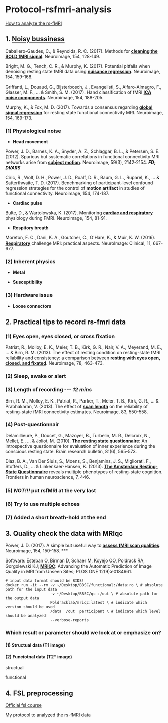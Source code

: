 # Protocol-rsfmri-analysis

[How to analyze the rs-fMRI](https://www.ohbmbrainmappingblog.com/blog/ohbm-ondemand-how-to-resting-state-fmri-analysis)

## 1. [Noisy bussiness](https://www.youtube.com/watch?v=fvv2dr3pT7I) 

Caballero-Gaudes, C., & Reynolds, R. C. (2017). Methods for [**cleaning the BOLD fMRI signal**](https://doi.org/10.1016/j.neuroimage.2016.12.018). Neuroimage, 154, 128-149.

Bright, M. G., Tench, C. R., & Murphy, K. (2017). Potential pitfalls when denoising resting state fMRI data using [**nuisance regression**](https://doi.org/10.1016/j.neuroimage.2016.12.027). Neuroimage, 154, 159-168.

Griffanti, L., Douaud, G., Bijsterbosch, J., Evangelisti, S., Alfaro-Almagro, F., Glasser, M. F., ... & Smith, S. M. (2017). Hand classification of fMRI [**ICA noise components**](https://doi.org/10.1016/j.neuroimage.2016.12.036). Neuroimage, 154, 188-205.

Murphy, K., & Fox, M. D. (2017). Towards a consensus regarding [**global signal regression**](https://doi.org/10.1016/j.neuroimage.2016.11.052) for resting state functional connectivity MRI. Neuroimage, 154, 169-173.

### (1) Physiological noise

- **Head movement**

Power, J. D., Barnes, K. A., Snyder, A. Z., Schlaggar, B. L., & Petersen, S. E. (2012). Spurious but systematic correlations in functional connectivity MRI networks arise from [**subject motion**](https://doi.org/10.1016/j.neuroimage.2011.10.018). Neuroimage, 59(3), 2142-2154.  ***FD; DVARS***

Ciric, R., Wolf, D. H., Power, J. D., Roalf, D. R., Baum, G. L., Ruparel, K., ... & Satterthwaite, T. D. (2017). Benchmarking of participant-level confound regression strategies for the control of **motion artifact** in studies of functional connectivity. Neuroimage, 154, 174-187.

- **Cardiac pulse**

Bulte, D., & Wartolowska, K. (2017). Monitoring [**cardiac and respiratory**](https://doi.org/10.1016/j.neuroimage.2016.12.001) physiology during FMRI. Neuroimage, 154, 81-91.

- **Respitory breath**

Moreton, F. C., Dani, K. A., Goutcher, C., O'Hare, K., & Muir, K. W. (2016). [**Respiratory**](https://doi.org/10.1016/j.nicl.2016.05.003) challenge MRI: practical aspects. NeuroImage: Clinical, 11, 667-677.


### (2) Inherent physics

- **Metal**

- **Susceptibility**

### (3) Hardware issue

- **Loose connectors**



## 2. Practical tips to record rs-fmri data

### (1) Eyes open, eyes closed, or cross fixation

Patriat, R., Molloy, E. K., Meier, T. B., Kirk, G. R., Nair, V. A., Meyerand, M. E., ... & Birn, R. M. (2013). The effect of resting condition on resting-state fMRI reliability and consistency: a comparison between [**resting with eyes open, closed, and fixated**](https://doi.org/10.1016/j.neuroimage.2013.04.013). Neuroimage, 78, 463-473.

### (2) Sleep, awake or alert

### (3) Length of recording --- **_12 mins_**

Birn, R. M., Molloy, E. K., Patriat, R., Parker, T., Meier, T. B., Kirk, G. R., ... & Prabhakaran, V. (2013). The effect of [**scan length**](https://doi.org/10.1016/j.neuroimage.2013.05.099) on the reliability of resting-state fMRI connectivity estimates. Neuroimage, 83, 550-558.

### (4) Post-questionnair

Delamillieure, P., Doucet, G., Mazoyer, B., Turbelin, M. R., Delcroix, N., Mellet, E., ... & Joliot, M. (2010). [**The resting state questionnaire**](https://doi.org/10.1016/j.brainresbull.2009.11.014): An introspective questionnaire for evaluation of inner experience during the conscious resting state. Brain research bulletin, 81(6), 565-573.

Diaz, B. A., Van Der Sluis, S., Moens, S., Benjamins, J. S., Migliorati, F., Stoffers, D., ... & Linkenkaer-Hansen, K. (2013). [**The Amsterdam Resting-State Questionnaire**](https://doi.org/10.3389/fnhum.2013.00446) reveals multiple phenotypes of resting-state cognition. Frontiers in human neuroscience, 7, 446.

### (5) _NOT!!!_ put rsfMRI at the very last

### (6) Try to use multiple echoes

### (7) Added a short breath-hold at the end


## 3. Quality check the data with MRIqc
Power, J. D. (2017). A simple but useful way to [**assess fMRI scan qualities**](https://doi.org/10.1016/j.neuroimage.2016.08.009). Neuroimage, 154, 150-158. *** 

Software: Esteban O, Birman D, Schaer M, Koyejo OO, Poldrack RA, Gorgolewski KJ; [**MRIQC**](https://mriqc.readthedocs.io/en/latest/index.html): Advancing the Automatic Prediction of Image Quality in MRI from Unseen Sites; PLOS ONE 12(9):e0184661. 

```
# input data format should be BIDS!
docker run -it --rm -v ~/Desktop/BBSC/functional:/data:ro \ # absolute path for the input data
                    -v ~/Desktop/BBSC/qc :/out \ # absolute path for the output data
                    Poldracklab/mriqc:latest \ # indicate which version should be used
                    /data  /out  participant \ # indicate which level should be analyzed
                    --verbose-reports
```                    
### Which result or parameter should we look at or emphasize on?

#### (1) Structual data (T1 image)


#### (2) Funciotnal data (T2* image)

structual 

functional


## 4. FSL preprocessing

[Official fsl course](https://open.win.ox.ac.uk/pages/fslcourse/website/online_materials.html#Prep)

My protocol to analyzed the rs-fMRI data













